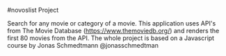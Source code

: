 #novoslist Project

Search for any movie or category of a movie. This application uses API's from The Movie Database (https://www.themoviedb.org/) and renders the first 80 movies from the API. The whole project is based on a Javascript course by Jonas Schmedtmann @jonasschmedtman

